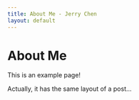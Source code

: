 ```yaml
---
title: About Me - Jerry Chen
layout: default
---
```


# About Me

This is an example page!

Actually, it has the same layout of a post...